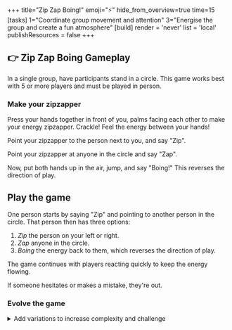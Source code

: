 +++
title="Zip Zap Boing!"
emoji="⚡"
hide_from_overview=true
time=15
[tasks]
1="Coordinate group movement and attention"
3="Energise the group and create a fun atmosphere"
[build]
  render = 'never'
  list = 'local'
  publishResources = false
+++

## 👉 Zip Zap Boing Gameplay

In a single group, have participants stand in a circle. This game works best with 5 or more players and must be played in person.

### Make your zipzapper

Press your hands together in front of you, palms facing each other to make your energy zipzapper. Crackle! Feel the energy between your hands!

Point your zipzapper to the person next to you, and say "Zip".

Point your zipzapper at anyone in the circle and say "Zap".

Now, put both hands up in the air, jump, and say "Boing!" This reverses the direction of play.

## Play the game

One person starts by saying "Zip" and pointing to another person in the circle. That person then has three options:

1. _Zip_ the person on your left or right.
2. _Zap_ anyone in the circle.
3. _Boing_ the energy back to them, which reverses the direction of play.

The game continues with players reacting quickly to keep the energy flowing.

If someone hesitates or makes a mistake, they're out.

### Evolve the game

<details><summary>Add variations to increase complexity and challenge</summary>

- Round 2: Add a new word "Zop" which skips the next person in the circle
- Round 3: Players must use a different gesture for each word (e.g., point for Zip, thumbs up for Zap, jazz hands for Boing)
- Round 4: Increase the speed - anyone who takes more than 2 seconds to respond is out

</details>
